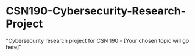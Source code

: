 # CSN190-Cybersecurity-Research-Project
"Cybersecurity research project for CSN 190 - [Your chosen topic will go here]"
